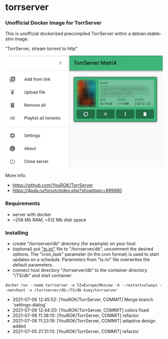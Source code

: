 # torrserver
### Unofficial Docker Image for TorrServer

This is unofficial dockerized precompiled TorrServer within a debian:stable-slim image.

"TorrServer, stream torrent to http"

![TorrServer](https://raw.githubusercontent.com/MrKsey/torrserver/master/ts.jpg)

More info:
- https://github.com/YouROK/TorrServer
- https://4pda.ru/forum/index.php?showtopic=889960

### Requirements

* server with docker
* ~256 Mb RAM, ~512 Mb disk space 

### Installing

- сreate "/torrserver/db" directory (for example) on your host
- (optional) put ["ts.ini"](https://raw.githubusercontent.com/MrKsey/torrserver/master/ts.ini) file to "/torrserver/db", uncomment the desired options. The "cron_task" parameter (in the cron format) is used to start updates on a schedule. Parameters from "ts.ini" file overwrites the default parameters.
- connect host directory "/torrserver/db" to the container directory "/TS/db" and start container:
```
docker run --name torrserver -e TZ=Europe/Moscow -d --restart=always --net=host -v /torrserver/db:/TS/db ksey/torrserver
```










































































































































* 2021-07-06 12:45:52: [YouROK/TorrServer, COMMIT] Merge branch 'settings-dialog'
* 2021-07-06 12:44:20: [YouROK/TorrServer, COMMIT] colors fixed
* 2021-07-06 11:38:10: [YouROK/TorrServer, COMMIT] refactor
* 2021-07-06 11:23:19: [YouROK/TorrServer, COMMIT] adaptive design added
* 2021-07-05 21:31:13: [YouROK/TorrServer, COMMIT] refactor
